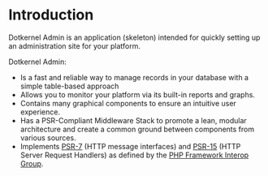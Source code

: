 # Introduction

Dotkernel Admin is an application (skeleton) intended for quickly setting up an administration site for your platform.

Dotkernel Admin:

- Is a fast and reliable way to manage records in your database with a simple table-based approach
- Allows you to monitor your platform via its built-in reports and graphs.
- Contains many graphical components to ensure an intuitive user experience.
- Has a PSR-Compliant Middleware Stack to promote a lean, modular architecture and create a common ground between components from various sources.
- Implements [PSR-7](https://www.php-fig.org/psr/psr-7/) (HTTP message interfaces) and [PSR-15](https://www.php-fig.org/psr/psr-15/) (HTTP Server Request Handlers) as defined by the [PHP Framework Interop Group](https://www.php-fig.org/).
